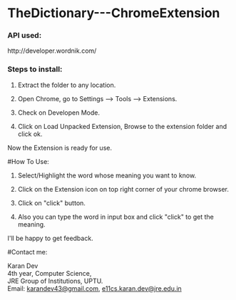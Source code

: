 TheDictionary---ChromeExtension
===============================

<h3>API used:</h3>
http://developer.wordnik.com/

<h3>Steps to install:</h3>

1. Extract the folder to any location.

2. Open Chrome, go to Settings --> Tools --> Extensions.

3. Check on Developen Mode.

4. Click on Load Unpacked Extension, Browse to the extension folder and click ok.

Now the Extension is ready for use.


#How To Use:

1. Select/Highlight the word whose meaning you want to know.

2. Click on the Extension icon on top right corner of your chrome browser.

3. Click on "click" button.

4. Also you can type the word in input box and click "click" to get the meaning.


I'll be happy to get feedback.

#Contact me:

Karan Dev<br>
4th year, Computer Science,<br>
JRE Group of Institutions, UPTU.<br>
Email: karandev43@gmail.com, e11cs.karan.dev@jre.edu.in
